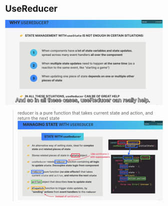 # UseReducer

![alt text](WhyUseUseReducer.png)

> reducer is a pure function that takes current state and action, and return the next state
> ![alt text](manageUseReducer.png)
